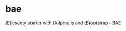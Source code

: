 # bae
[(E)leventy](https://www.11ty.dev) starter with [(A)lpine.js](https://github.com/alpinejs/alpine/) and [(B)ootstrap](https://getbootstrap.com) - BAE
